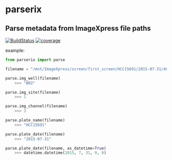 # parserix
## Parse metadata from ImageXpress file paths

[![BuildStatus](https://travis-ci.org/CarragherLab/parserix.svg?branch=master)](https://travis-ci.org/CarragherLab/parserix)
[![coverage](https://img.shields.io/codecov/c/github/CarragherLab/parserix/master.svg)](https://codecov.io/gh/CarragherLab/parserix)

example:
```python
from parserix import parse

filename = "/mnt/ImageXpress/screen/first_screen/HCC15691/2015-07-31/4014/val screen_B02_s1_w3E75611A2-A874-4065-BDAC-EE2467105EEB.tif"

parse.img_well(filename)
    >>> "B02"

parse.img_site(filename)
    >>> 1

parse.img_channel(filename)
    >>> 3

parse.plate_name(filename)
    >>> "HCC15691"

parse.plate_date(filename)
    >>> "2015-07-31"

parse.plate_date(filename, as_datetime=True)
    >>> datetime.datetime(2015, 7, 31, 0, 0)

```
